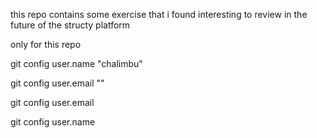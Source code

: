 this repo contains some exercise that i found interesting to review in the future of the structy platform


only for this repo

git config user.name "chalimbu"

git config user.email ""

git config user.email

git config user.name